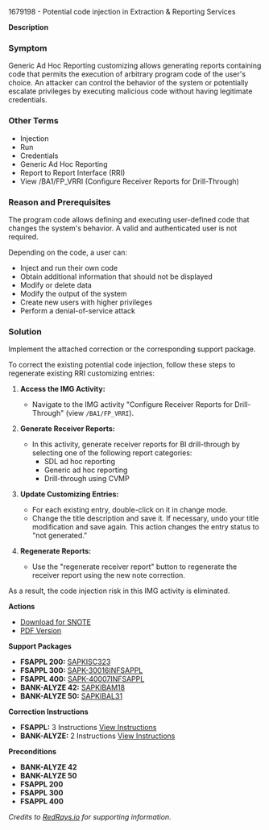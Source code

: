 1679198 - Potential code injection in Extraction & Reporting Services

**Description**

### Symptom

Generic Ad Hoc Reporting customizing allows generating reports containing code that permits the execution of arbitrary program code of the user's choice. An attacker can control the behavior of the system or potentially escalate privileges by executing malicious code without having legitimate credentials.

### Other Terms

- Injection
- Run
- Credentials
- Generic Ad Hoc Reporting
- Report to Report Interface (RRI)
- View /BA1/FP_VRRI (Configure Receiver Reports for Drill-Through)

### Reason and Prerequisites

The program code allows defining and executing user-defined code that changes the system's behavior. A valid and authenticated user is not required.

Depending on the code, a user can:

- Inject and run their own code
- Obtain additional information that should not be displayed
- Modify or delete data
- Modify the output of the system
- Create new users with higher privileges
- Perform a denial-of-service attack

### Solution

Implement the attached correction or the corresponding support package.

To correct the existing potential code injection, follow these steps to regenerate existing RRI customizing entries:

1. **Access the IMG Activity:**
   - Navigate to the IMG activity "Configure Receiver Reports for Drill-Through" (view `/BA1/FP_VRRI`).

2. **Generate Receiver Reports:**
   - In this activity, generate receiver reports for BI drill-through by selecting one of the following report categories:
     - SDL ad hoc reporting
     - Generic ad hoc reporting
     - Drill-through using CVMP

3. **Update Customizing Entries:**
   - For each existing entry, double-click on it in change mode.
   - Change the title description and save it. If necessary, undo your title modification and save again. This action changes the entry status to "not generated."

4. **Regenerate Reports:**
   - Use the "regenerate receiver report" button to regenerate the receiver report using the new note correction.

As a result, the code injection risk in this IMG activity is eliminated.

**Actions**

- [Download for SNOTE](https://notesdownloads.sap.com/note/0040000009973732017)
- [PDF Version](https://userapps.support.sap.com/sap/support/sfm/notes/print/0001679198?language=en-US&token=2FC7C1843AD56A5B89B038CAAC84B12A)

**Support Packages**

- **FSAPPL 200:** [SAPKISC323](https://me.sap.com/supportpackage/SAPKISC323)
- **FSAPPL 300:** [SAPK-30016INFSAPPL](https://me.sap.com/supportpackage/SAPK-30016INFSAPPL)
- **FSAPPL 400:** [SAPK-40007INFSAPPL](https://me.sap.com/supportpackage/SAPK-40007INFSAPPL)
- **BANK-ALYZE 42:** [SAPKIBAM18](https://me.sap.com/supportpackage/SAPKIBAM18)
- **BANK-ALYZE 50:** [SAPKIBAL31](https://me.sap.com/supportpackage/SAPKIBAL31)

**Correction Instructions**

- **FSAPPL:** 3 Instructions [View Instructions](https://me.sap.com/corrins/0001679198/1534)
- **BANK-ALYZE:** 2 Instructions [View Instructions](https://me.sap.com/corrins/0001679198/189)

**Preconditions**

- **BANK-ALYZE 42**
- **BANK-ALYZE 50**
- **FSAPPL 200**
- **FSAPPL 300**
- **FSAPPL 400**

*Credits to [RedRays.io](https://redrays.io) for supporting information.*